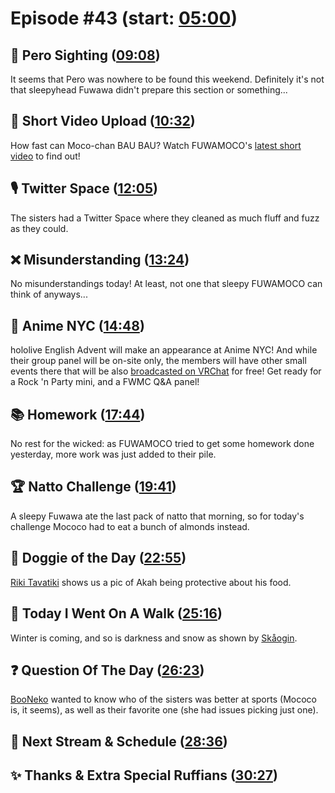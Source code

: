 # Episode #43 (start: [05:00](https://youtu.be/TJbJTq8DD-U?t=05m00s))

## 👀 Pero Sighting ([09:08](https://youtu.be/TJbJTq8DD-U?t=09m08s))

It seems that Pero was nowhere to be found this weekend. Definitely it's not that sleepyhead Fuwawa didn't prepare this section or something...

## 🎥 Short Video Upload ([10:32](https://youtu.be/TJbJTq8DD-U?t=10m32s))

How fast can Moco-chan BAU BAU? Watch FUWAMOCO's [latest short video](https://youtu.be/IvxENEi1mDI) to find out!

## 🎙️ Twitter Space ([12:05](https://youtu.be/TJbJTq8DD-U?t=12m05s))

The sisters had a Twitter Space where they cleaned as much fluff and fuzz as they could.

## ❌ Misunderstanding ([13:24](https://youtu.be/TJbJTq8DD-U?t=13m24s))

No misunderstandings today! At least, not one that sleepy FUWAMOCO can think of anyways...

## 🗽 Anime NYC ([14:48](https://youtu.be/TJbJTq8DD-U?t=14m48s))

hololive English Advent will make an appearance at Anime NYC! And while their group panel will be on-site only, the members will have other small events there that will be also [broadcasted on VRChat](https://twitter.com/hololive_En/status/1724433458657710129) for free! Get ready for a Rock 'n Party mini, and a FWMC Q&A panel!

## 📚 Homework ([17:44](https://youtu.be/TJbJTq8DD-U?t=17m44s))

No rest for the wicked: as FUWAMOCO tried to get some homework done yesterday, more work was just added to their pile.

## 🏆 Natto Challenge ([19:41](https://youtu.be/TJbJTq8DD-U?t=19m41s))

A sleepy Fuwawa ate the last pack of natto that morning, so for today's challenge Mococo had to eat a bunch of almonds instead.

## 🐶 Doggie of the Day ([22:55](https://youtu.be/TJbJTq8DD-U?t=22m55s))

[Riki Tavatiki](https://twitter.com/RTavatiki/status/1722696513707712660) shows us a pic of Akah being protective about his food.

## 🚶 Today I Went On A Walk ([25:16](https://youtu.be/TJbJTq8DD-U?t=25m16s))

Winter is coming, and so is darkness and snow as shown by [Skåogin](https://twitter.com/skaogin/status/1722704257265148399).

## ❓ Question Of The Day ([26:23](https://youtu.be/TJbJTq8DD-U?t=26m23s))

[BooNeko](https://twitter.com/IyqZs/status/1722553207325614367) wanted to know who of the sisters was better at sports (Mococo is, it seems), as well as their favorite one (she had issues picking just one).

## 📅 Next Stream & Schedule ([28:36](https://youtu.be/TJbJTq8DD-U?t=28m36s))

## ✨ Thanks & Extra Special Ruffians ([30:27](https://youtu.be/TJbJTq8DD-U?t=30m27s))
